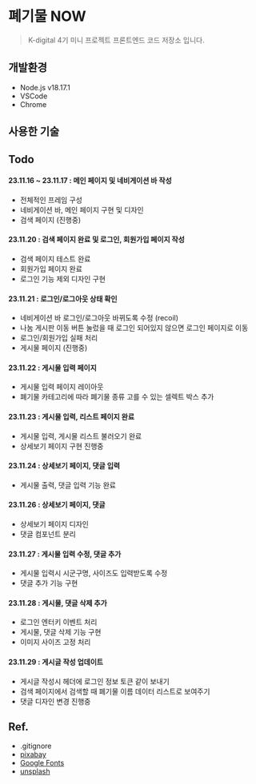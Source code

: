 # 폐기물 NOW

>  K-digital 4기 미니 프로젝트 프론트엔드 코드 저장소 입니다.

## 개발환경

- Node.js v18.17.1
- VSCode
- Chrome

## 사용한 기술


## Todo
#### 23.11.16 ~ 23.11.17 : 메인 페이지 및 네비게이션 바 작성

- 전체적인 프레임 구성
- 네비게이션 바, 메인 페이지 구현 및 디자인
- 검색 페이지 (진행중)

#### 23.11.20 : 검색 페이지 완료 및 로그인, 회원가입 페이지 작성

- 검색 페이지 테스트 완료
- 회원가입 페이지 완료
- 로그인 기능 제외 디자인 구현

#### 23.11.21 : 로그인/로그아웃 상태 확인

- 네비게이션 바 로그인/로그아웃 바뀌도록 수정 (recoil)
- 나눔 게시판 이동 버튼 눌렀을 때 로그인 되어있지 않으면 로그인 페이지로 이동
- 로그인/회원가입 실패 처리
- 게시물 페이지 (진행중)

#### 23.11.22 : 게시물 입력 페이지

- 게시물 입력 페이지 레이아웃
- 폐기물 카테고리에 따라 폐기물 종류 고를 수 있는 셀렉트 박스 추가

#### 23.11.23 : 게시물 입력, 리스트 페이지 완료

- 게시물 입력, 게시물 리스트 불러오기 완료
- 상세보기 페이지 구현 진행중

#### 23.11.24 : 상세보기 페이지, 댓글 입력

- 게시물 출력, 댓글 입력 기능 완료

#### 23.11.26 : 상세보기 페이지, 댓글

- 상세보기 페이지 디자인
- 댓글 컴포넌트 분리

#### 23.11.27 : 게시물 입력 수정, 댓글 추가

- 게시물 입력시 시군구명, 사이즈도 입력받도록 수정
- 댓글 추가 기능 구현

#### 23.11.28 : 게시물, 댓글 삭제 추가

- 로그인 엔터키 이벤트 처리
- 게시물, 댓글 삭제 기능 구현
- 이미지 사이즈 고정 처리

#### 23.11.29 : 게시글 작성 업데이트

- 게시글 작성시 헤더에 로그인 정보 토큰 같이 보내기
- 검색 페이지에서 검색할 때 폐기물 이름 데이터 리스트로 보여주기
- 댓글 디자인 변경 진행중


## Ref.
- .gitignore
- [pixabay](https://pixabay.com/images/search/white%20male%203d%20model/)
- [Google Fonts](https://fonts.google.com/)
- [unsplash](https://unsplash.com/ko)